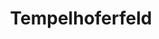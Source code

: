 ---
title: Tempelhoferfeld
category: paintings
series: place
year: 2017
image: tempelhofer-feld.jpg
size: 70cmx50cm
materials: oil on canvas
---